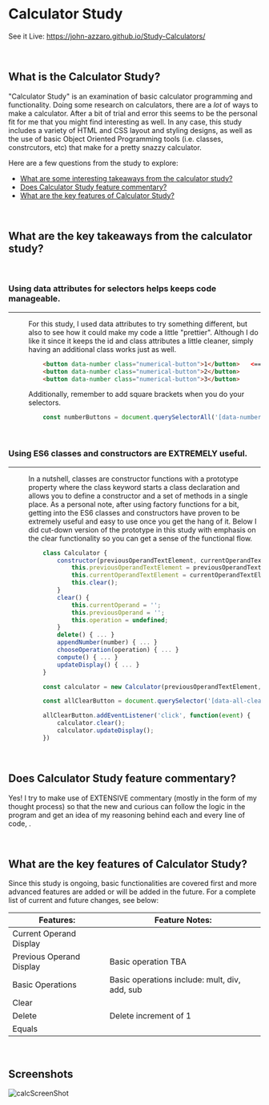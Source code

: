 # Calculator Study
See it Live: https://john-azzaro.github.io/Study-Calculators/

<br>

## What is the Calculator Study?
"Calculator Study" is an examination of basic calculator programming and functionality.  Doing some research on calculators, there are a *lot* of ways to make a calculator. After a bit of trial and error this seems to be the personal fit for me that you might find interesting as well.  In any case, this study includes a variety of HTML and CSS layout and styling designs, as well as the use of basic Object Oriented Programming tools (i.e. classes, constrcutors, etc) that make for a pretty snazzy calculator. 

Here are a few questions from the study to explore:

* [What are some interesting takeaways from the calculator study?](#What-are-some-interesting-takeaways-from-the-calculator-study)
* [Does Calculator Study feature commentary?](#Does-Calculator-Study-feature-commentary)
* [What are the key features of Calculator Study?](#What-are-the-key-features-of-Calculator-Study)

<br>

## What are the key takeaways from the calculator study?

<br>
<dl> 

### Using data attributes for selectors helps keeps code manageable.
-----
<dd>For this study, I used data attributes to try something different, but also to see how it could make my code a little "prettier".  Although I do like it since it keeps the id and class attributes a little cleaner, simply having an additional class works just as well.
<br>

```HTML
    <button data-number class="numerical-button">1</button>   <== "data-number"
    <button data-number class="numerical-button">2</button>
    <button data-number class="numerical-button">3</button>
```
Additionally, remember to add square brackets when you do your selectors.

```JavaScript
    const numberButtons = document.querySelectorAll('[data-number]');
```
</dd>
<br>

### Using ES6 classes and constructors are EXTREMELY useful.
-----
<dd>In a nutshell, classes are constructor functions with a prototype property where the class keyword starts a class declaration and allows you to define a constructor and a set of methods in a single place.  As a personal note, after using factory functions for a bit, getting into the ES6 classes and constructors have proven to be extremely useful and easy to use once you get the hang of it.   Below I did cut-down version of the prototype in this study with emphasis on the clear functionality so you can get a sense of the functional flow.
<br>

```JavaScript
    class Calculator {                                                                               // Second, create calculator class
        constructor(previousOperandTextElement, currentOperandTextElement) {                         // ... with a constructor that takes all the inputs ...
            this.previousOperandTextElement = previousOperandTextElement; calculator)
            this.currentOperandTextElement = currentOperandTextElement; 
            this.clear(); 
        } 
        clear() {                                                                                    // ... clear numbers
            this.currentOperand = '';                                                                // ... and for the current operand, when cleared, it will default to an empty string.
            this.previousOperand = '';                                                               // ... and for the the previous operand it will also be cleared.
            this.operation = undefined;                                                              // ... and lastly the operation will be undefined.
        }
        delete() { ... }
        appendNumber(number) { ... }
        chooseOperation(operation) { ... } 
        compute() { ... } 
        updateDisplay() { ... }
    }

    const calculator = new Calculator(previousOperandTextElement, currentOperandTextElement)         // Third, create a calculator object and pass everything from the constructor into it.

    const allClearButton = document.querySelector('[data-all-clear]');                               // First, select an element (in this case, the clear button)

    allClearButton.addEventListener('click', function(event) {                                       // Fourth, select a button on click and 
        calculator.clear();                                                                          // ... and call the "clear" method in the calculator class
        calculator.updateDisplay();                                                                  // ... and update the display!
    })
```
</dd>
</dl>
<br>

## Does Calculator Study feature commentary?
Yes!  I try to make use of EXTENSIVE commentary (mostly in the form of my thought process) so that the new and curious can follow the logic in the program and get an idea of my reasoning behind each and every line of code, . 

<br>

## What are the key features of Calculator Study?
Since this study is ongoing, basic functionalities are covered first and more advanced features are added or will be added in the future.  For a complete list of current and future changes, see below:


| **Features:**                            | **Feature Notes:**                             |
| ---------------------------------------- | ----------------------------------------------|
| Current Operand Display                  |   |
| Previous Operand Display                 |  Basic operation TBA |
| Basic Operations                         |  Basic operations include: mult, div, add, sub |  
| Clear                                    |   | 
| Delete                                   |  Delete increment of 1  |    
| Equals                                   |   | 

<br>

## Screenshots

![calcScreenShot](https://user-images.githubusercontent.com/37447586/60772122-89e4cf80-a0a6-11e9-92e0-432788b4a50f.png)
